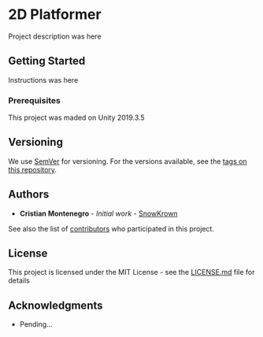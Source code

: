 # 2D Platformer
Project description was here

## Getting Started
Instructions was here

### Prerequisites
This project was maded on Unity 2019.3.5

## Versioning
We use [SemVer](http://semver.org/) for versioning. For the versions available, see the [tags on this repository](https://github.com/SnowKrown/2D-Platformer/tags). 

## Authors
* **Cristian Montenegro** - *Initial work* - [SnowKrown](https://github.com/SnowKrown)

See also the list of [contributors](https://github.com/SnowKrown/2D-Platformer/contributors) who participated in this project.

## License
This project is licensed under the MIT License - see the [LICENSE.md](LICENSE.md) file for details

## Acknowledgments
* Pending...
